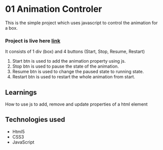 # 01 Animation Controler

This is the simple project which uses javascript to control the animation for a box.

### Project is live here [link]("https://ganpat.vercel.app")

It consists of 1 div (box) and 4 buttons (Start, Stop, Resume, Restart)

1. Start btn is used to add the animation property using js.
1. Stop btn is used to pause the state of the animation.
1. Resume btn is used to change the paused state to running state.
1. Restart btn is used to restart the whole animation from start.

## Learnings

How to use js to add, remove and update properties of a html element

## Technologies used

- Html5
- CSS3
- JavaScript
